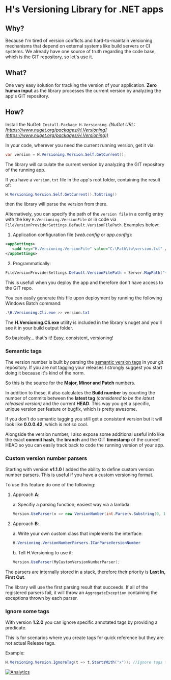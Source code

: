 # H's Versioning Library for .NET apps

## Why?
Because I'm tired of version conflicts and hard-to-maintain versioning mechanisms that depend on external systems like build servers or CI systems. We already have one source of truth regarding the code base, which is the GIT repository, so let's use it.

## What?
One very easy solution for tracking the version of your application. **Zero human input** as the library processes the current version by analyzing the app's GIT repository.


## How?
Install the NuGet:  ```Install-Package H.Versioning```. _(NuGet URL: [https://www.nuget.org/packages/H.Versioning](https://www.nuget.org/packages/H.Versioning))_

In your code, wherever you need the current running version, get it via:

```csharp
var version = H.Versioning.Version.Self.GetCurrent();
```

The library will calculate the current version by analyzing the GIT repository of the running app.

If you have a ```version.txt``` file in the app's root folder, containing the result of:

```csharp
H.Versioning.Version.Self.GetCurrent().ToString()
```

then the library will parse the version from there.

Alternatively, you can specify the path of the ```version file``` in a config entry with the key ```H.Versioning.VersionFile``` or in code via ```FileVersionProviderSettings.Default.VersionFilePath```. Examples below:


1. Application configuration file (_web.config_ or _app.config_):
```xml
<appSettings>
   <add key="H.Versioning.VersionFile" value="C:\Path\to\version.txt" />
</appSettings>
```

2. Programmatically:
```csharp
FileVersionProviderSettings.Default.VersionFilePath = Server.MapPath("~/version.txt");
```


This is usefull when you deploy the app and therefore don't have access to the GIT repo.

You can easily generate this file upon deployment by running the following Windows Batch command:

```powershell
.\H.Versioning.Cli.exe >> version.txt
```

The **H.Versioning.Cli.exe** utility is included in the library's nuget and you'll see it in your build output folder.

So basically... that's it! Easy, consistent, versioning!


### Semantic tags

The version number is built by parsing the [semantic version tags](http://semver.org/) in your git repository.
If you are not tagging your releases I strongly suggest you start doing it because it's kind of the norm.

So this is the source for the **Major, Minor and Patch** numbers.

In addition to these, it also calculates the **Build number** by counting the number of commits between the **latest tag** _(considered to be the latest released version)_ and the current **HEAD**. This way you get a specific, unique version per feature or bugfix, which is pretty awesome. 

If you don't do semantic tagging you still get a consistent version but it will look like **0.0.0.42**, which is not so cool.

Alongside the version number, I also expose some additional useful info like the exact **commit hash**, the **branch** and the GIT **timestamp** of the current HEAD so you can easily track back to code the running version of your app.


### Custom version number parsers

Starting with version **v1.1.0** I added the ability to define custom version number parsers. This is useful if you have a custom versioning format.


To use this feature do one of the following:


1. Approach **A**:

   a. Specifiy a parsing function, easiest way via a lambda: 
   
   ```csharp
   Version.UseParser(v => new VersionNumber(int.Parse(v.Substring(0, 1)), int.Parse(v.Substring(1))));
   ```
   
2. Approach **B**:

   a. Write your own custom class that implements the interface: 
   
   ```csharp
   H.Versioning.VersionNumberParsers.ICanParseVersionNumber
   ```

   b. Tell H.Versioning to use it: 
   
   ```csharp
   Version.UseParser(MyCustomVersionNumberParser);
   ```


The parsers are internally stored in a stack, therefore their priority is **Last In, First Out**.

The library will use the first parsing result that succeeds. If all of the registered parsers fail, it will throw an ```AggregateException``` containing the exceptions thrown by each parser.


### Ignore some tags

With version **1.2.0** you can ignore specific annotated tags by providing a predicate.

This is for scenarios where you create tags for quick reference but they are not actual Release tags.


Example:

```csharp
H.Versioning.Version.IgnoreTag(t => t.StartsWith("x")); //Ignore tags that start with "x"
```

[![Analytics](https://ga-beacon.appspot.com/UA-91841249-2/home)](https://github.com/igrigorik/ga-beacon)
